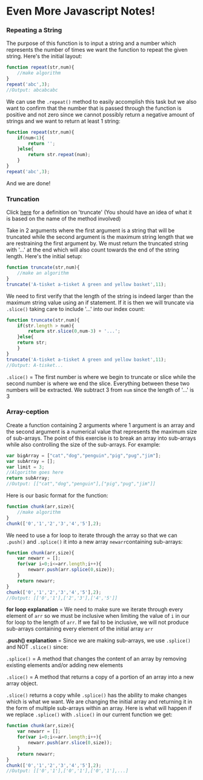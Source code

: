 # Even More Javascript Notes!

### Repeating a String
The purpose of this function is to input a string and a number which represents the number of times we want the function to repeat the given string. Here's the initial layout:

```Javascript
function repeat(str,num){
	//make algorithm
}
repeat('abc',3);
//Output: abcabcabc
```

We can use the `.repeat()` method to easily accomplish this task but we also want to confirm that the number that is passed through the function is positive and not zero since we cannot possibly return a negative amount of strings and we want to return at least 1 string:

```Javascript
function repeat(str,num){
	if(num<1){
		return '';
	}else{
		return str.repeat(num);
	}
}
repeat('abc',3);
```

And we are done!

### Truncation
Click [here](http://dictionary.reference.com/browse/truncate) for a definition on 'truncate' (You should have an idea of what it is based on the name of the method involved)

Take in 2 arguments where the first argument is a string that will be truncated while the second argument is the maximum string length that we are restraining the first argument by. We must return the truncated string with '...' at the end which will also count towards the end of the string length. Here's the initial setup:

```Javascript
function truncate(str,num){
	//make an algorithm
}
truncate('A-tisket a-tisket A green and yellow basket',11);
```

We need to first verify that the length of the string is indeed larger than the maximum string value using an if statement. If it is then we will truncate via `.slice()` taking care to include '...' into our index count:

```Javascript
function truncate(str,num){
	if(str.length > num){
		return str.slice(0,num-3) + '...';
	}else{
	return str;
	}
}
truncate('A-tisket a-tisket A green and yellow basket',11);
//Output: A-tisket...
```

`.slice()` = The first number is where we begin to truncate or slice while the second number is where we end the slice. Everything between these two numbers will be extracted. We subtract 3 from `num` since the length of '...' is 3

### Array-ception
Create a function containing 2 arguments where 1 argument is an array and the second argument is a numerical value that represents the maximum size of sub-arrays. The point of this exercise is to break an array into sub-arrays while also controlling the size of the sub-arrays. For example:

```Javascript
var bigArray = ["cat","dog","penguin","pig","pug","jim"];
var subArray = [];
var limit = 3;
//Algorithm goes here
return subArray;
//Output: [["cat","dog","penguin"],["pig","pug","jim"]]
```

Here is our basic format for the function:

```Javascript
function chunk(arr,size){
	//make algorithm
}
chunk(['0','1','2','3','4','5'],2);
```

We need to use a for loop to iterate through the array so that we can `.push()` and `.splice()` it into a new array `newarr`containing sub-arrays:

```Javascript
function chunk(arr,size){
	var newarr = [];
	for(var i=0;i<=arr.length;i++){
		newarr.push(arr.splice(0,size));
	}
	return newarr;
}
chunk(['0','1','2','3','4','5'],2);
//Output: [['0','1'],['2','3'],['4','5']]
```

**for loop explanation** = We need to make sure we iterate through every element of `arr` so we must be inclusive when limiting the value of `i` in our for loop to the length of `arr`. If we fail to be inclusive, we will not produce sub-arrays containing every element of the initial array `arr`

**.push() explanation** = Since we are making sub-arrays, we use `.splice()` and NOT `.slice()` since:

`.splice()` = A method that changes the content of an array by removing existing elements and/or adding new elements

`.slice()` = A method that returns a copy of a portion of an array into a new array object.

`.slice()` returns a copy while `.splice()` has the ability to make changes which is what we want. We are changing the initial array and returning it in the form of multiple sub-arrays within an array. Here is what will happen if we replace `.splice()` with `.slice()` in our current function we get:

```Javascript
function chunk(arr,size){
	var newarr = [];
	for(var i=0;i<=arr.length;i++){
		newarr.push(arr.slice(0,size));
	}
	return newarr;
}
chunk(['0','1','2','3','4','5'],2);
//Output: [['0','1'],['0','1'],['0','1'],...]
```